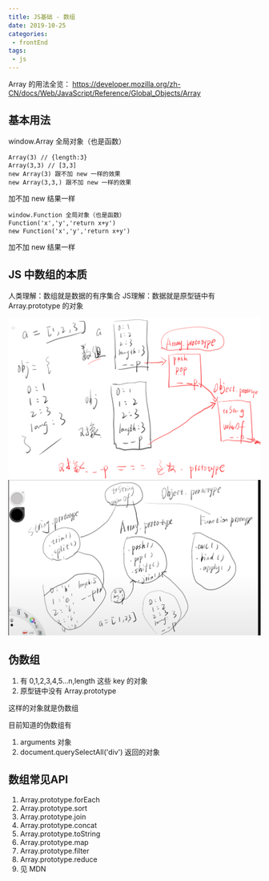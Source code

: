 ```yaml
---
title: JS基础 - 数组
date: 2019-10-25
categories:
 - frontEnd
tags:
 - js
---
```


Array 的用法全览：
https://developer.mozilla.org/zh-CN/docs/Web/JavaScript/Reference/Global_Objects/Array

## 基本用法

window.Array 全局对象（也是函数）

```
Array(3) // {length:3} 
Array(3,3) // [3,3] 
new Array(3) 跟不加 new 一样的效果
new Array(3,3,) 跟不加 new 一样的效果
```

加不加 new 结果一样

```
window.Function 全局对象（也是函数）
Function('x','y','return x+y')
new Function('x','y','return x+y')
```

加不加 new 结果一样

## JS 中数组的本质

人类理解：数组就是数据的有序集合
JS理解：数据就是原型链中有 Array.prototype 的对象

![img-01](js05/img-01.png)
![img-02](js05/img-02.jpg)
## 伪数组

1. 有 0,1,2,3,4,5...n,length 这些 key 的对象
2. 原型链中没有 Array.prototype

这样的对象就是伪数组



目前知道的伪数组有

1. arguments 对象
2. document.querySelectAll('div') 返回的对象



## 数组常见API

1. Array.prototype.forEach
2. Array.prototype.sort
3. Array.prototype.join
4. Array.prototype.concat
5. Array.prototype.toString
6. Array.prototype.map
7. Array.prototype.filter
8. Array.prototype.reduce
9. 见 MDN

 
